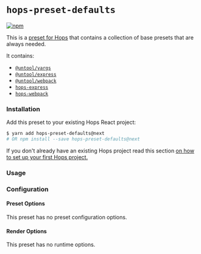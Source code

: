 # `hops-preset-defaults`

[![npm](https://img.shields.io/npm/v/hops-preset-defaults/next.svg)](https://www.npmjs.com/package/hops-preset-defaults)

This is a [preset for Hops](https://github.com/xing/hops/tree/master#presets) that contains a collection of base presets that are always needed.

It contains:

- [`@untool/yargs`](https://github.com/untool/untool/tree/master/packages/yargs)
- [`@untool/express`](https://github.com/untool/untool/tree/master/packages/express)
- [`@untool/webpack`](https://github.com/untool/untool/tree/master/packages/webpack)
- [`hops-express`](https://github.com/xing/hops/tree/master/packages/express)
- [`hops-webpack`](https://github.com/xing/hops/tree/master/packages/webpack)

### Installation

Add this preset to your existing Hops React project:

```bash
$ yarn add hops-preset-defaults@next
# OR npm install --save hops-preset-defaults@next
```

If you don't already have an existing Hops project read this section [on how to set up your first Hops project.](https://github.com/xing/hops/tree/master#quick-start)

### Usage

### Configuration

#### Preset Options

This preset has no preset configuration options.

#### Render Options

This preset has no runtime options.
